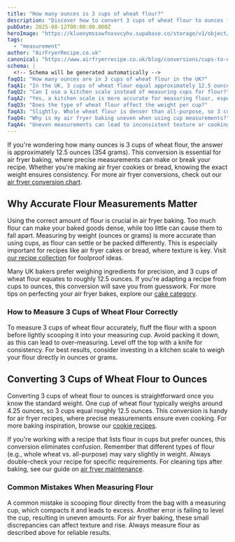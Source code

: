 ```yaml
---
title: "How many ounces is 3 cups of wheat flour?"
description: "Discover how to convert 3 cups of wheat flour to ounces for perfect air fryer baking every time. Get accurate measurements and expert tips!"
pubDate: 2025-08-12T00:00:00.000Z
heroImage: "https://klueoymssxwfnxsvcyhv.supabase.co/storage/v1/object/public/Shmucket/how-many-ounces-is-3-cups-of-wheat-flour.webp"
tags:
  - "measurement"
author: "AirFryerRecipe.co.uk"
canonical: "https://www.airfryerrecipe.co.uk/blog/conversions/cups-to-ounces/how-many-ounces-is-3-cups-of-wheat-flour"
schema: |
  <!-- Schema will be generated automatically -->
faqQ1: "How many ounces are in 3 cups of wheat flour in the UK?"
faqA1: "In the UK, 3 cups of wheat flour equal approximately 12.5 ounces (354 grams). This measurement is standard for all-purpose flour, but weights may vary slightly for whole wheat or other types."
faqQ2: "Can I use a kitchen scale instead of measuring cups for flour?"
faqA2: "Yes, a kitchen scale is more accurate for measuring flour, especially for air fryer recipes. Weighing 12.5 ounces (or 354 grams) ensures consistency, unlike cups, which can vary due to packing."
faqQ3: "Does the type of wheat flour affect the weight per cup?"
faqA3: "Slightly. Whole wheat flour is denser than all-purpose, so 3 cups may weigh closer to 13 ounces. Always check your recipe for specific flour types to ensure accuracy."
faqQ4: "Why is my air fryer baking uneven when using cup measurements?"
faqA4: "Uneven measurements can lead to inconsistent texture or cooking. Switching to weight (ounces or grams) ensures precision, which is crucial for air fryer baking where heat distribution is rapid."
---
```

<p>If you're wondering how many ounces is 3 cups of wheat flour, the answer is approximately 12.5 ounces (354 grams). This conversion is essential for air fryer baking, where precise measurements can make or break your recipe. Whether you're making air fryer cookies or bread, knowing the exact weight ensures consistency. For more air fryer conversions, check out our <a href=https://www.airfryerrecipe.co.uk/air-fryer-conversion-chart>air fryer conversion chart</a>.</p>  

<h2>Why Accurate Flour Measurements Matter</h2>  
<p>Using the correct amount of flour is crucial in air fryer baking. Too much flour can make your baked goods dense, while too little can cause them to fall apart. Measuring by weight (ounces or grams) is more accurate than using cups, as flour can settle or be packed differently. This is especially important for recipes like air fryer cakes or bread, where texture is key. Visit <a href=https://www.airfryerrecipe.co.uk/recipes>our recipe collection</a> for foolproof ideas.</p>  

<p>Many UK bakers prefer weighing ingredients for precision, and 3 cups of wheat flour equates to roughly 12.5 ounces. If you're adapting a recipe from cups to ounces, this conversion will save you from guesswork. For more tips on perfecting your air fryer bakes, explore our <a href=https://www.airfryerrecipe.co.uk/recipe-category/cakes>cake category</a>.</p>  

<h3>How to Measure 3 Cups of Wheat Flour Correctly</h3>  
<p>To measure 3 cups of wheat flour accurately, fluff the flour with a spoon before lightly scooping it into your measuring cup. Avoid packing it down, as this can lead to over-measuring. Level off the top with a knife for consistency. For best results, consider investing in a kitchen scale to weigh your flour directly in ounces or grams.</p>  

<h2>Converting 3 Cups of Wheat Flour to Ounces</h2>  
<p>Converting 3 cups of wheat flour to ounces is straightforward once you know the standard weight. One cup of wheat flour typically weighs around 4.25 ounces, so 3 cups equal roughly 12.5 ounces. This conversion is handy for air fryer recipes, where precise measurements ensure even cooking. For more baking inspiration, browse our <a href=https://www.airfryerrecipe.co.uk/recipe-category/cookies>cookie recipes</a>.</p>  

<p>If you're working with a recipe that lists flour in cups but prefer ounces, this conversion eliminates confusion. Remember that different types of flour (e.g., whole wheat vs. all-purpose) may vary slightly in weight. Always double-check your recipe for specific requirements. For cleaning tips after baking, see our guide on <a href=https://www.airfryerrecipe.co.uk/air-fryer-cleaner>air fryer maintenance</a>.</p>  

<h3>Common Mistakes When Measuring Flour</h3>  
<p>A common mistake is scooping flour directly from the bag with a measuring cup, which compacts it and leads to excess. Another error is failing to level the cup, resulting in uneven amounts. For air fryer baking, these small discrepancies can affect texture and rise. Always measure flour as described above for reliable results.</p>
